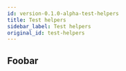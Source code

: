```yaml
---
id: version-0.1.0-alpha-test-helpers
title: Test helpers
sidebar_label: Test helpers
original_id: test-helpers
---
```


## Foobar